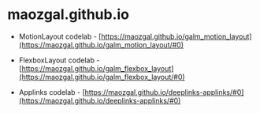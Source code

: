 # maozgal.github.io

* MotionLayout codelab - [https://maozgal.github.io/galm_motion_layout](https://maozgal.github.io/galm_motion_layout/#0)

* FlexboxLayout codelab - [https://maozgal.github.io/galm_flexbox_layout](https://maozgal.github.io/galm_flexbox_layout/#0)

* Applinks codelab - [https://maozgal.github.io/deeplinks-applinks/#0](https://maozgal.github.io/deeplinks-applinks/#0)
